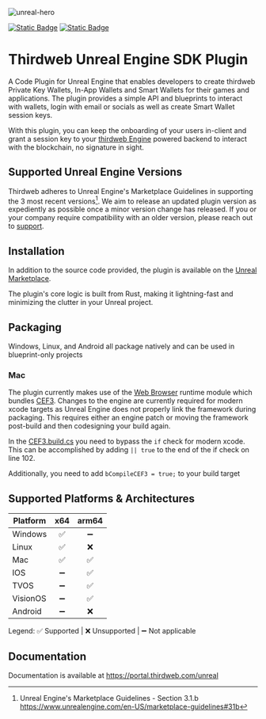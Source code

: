 ![unreal-hero](https://github.com/user-attachments/assets/a3d3a83f-fbbe-4ad1-9c68-b115f8992087)

[![Static Badge](https://img.shields.io/badge/Unreal%20SDK-Documentation-red?style=for-the-badge)][documentation-url]
[![Static Badge](https://img.shields.io/badge/Unreal%20SDK-Marketplace-purple?style=for-the-badge)][marketplace-url]

# Thirdweb Unreal Engine SDK Plugin

A Code Plugin for Unreal Engine that enables developers to create thirdweb Private Key Wallets, In-App Wallets and
Smart Wallets for their games and applications. The plugin provides a simple API and blueprints to interact with
wallets, login with email or socials as well as create Smart Wallet session keys.

With this plugin, you can keep the onboarding of your users in-client and grant a session key to your
[thirdweb Engine](https://portal.thirdweb.com/engine) powered backend to interact with the blockchain,
no signature in sight.

## Supported Unreal Engine Versions

Thirdweb adheres to Unreal Engine's Marketplace Guidelines in supporting the 3 most recent versions[^1].
We aim to release an updated plugin version as expediently as possible once a minor version change has released.
If you or your company require compatibility with an older version, please reach out to [support][support-url].

## Installation

In addition to the source code provided, the plugin is available on the [Unreal Marketplace][marketplace-url].

The plugin's core logic is built from Rust, making it lightning-fast and minimizing the clutter in your Unreal project.

## Packaging

Windows, Linux, and Android all package natively and can be used in blueprint-only projects

### Mac

The plugin currently makes use of the [Web Browser][web-browser-doc] runtime module which bundles [CEF3][cef-forum].
Changes to the engine are currently required for modern xcode targets as Unreal Engine does not properly link
the framework during packaging. This requires either an engine patch or moving the framework post-build and
then codesigning your build again.

In the [CEF3.build.cs][cef3-build-cs] you need to bypass the `if` check for modern xcode. This can be accomplished by
adding `|| true` to the end of the if check on line 102.

Additionally, you need to add `bCompileCEF3 = true;` to your build target

## Supported Platforms & Architectures

| Platform | x64 | arm64 |
|----------|:---:|:-----:|
| Windows  |  ✅  |   ➖   |
| Linux    |  ✅  |   ❌   |
| Mac      |  ✅  |   ✅   |
| IOS      |  ➖  |   ✅   |
| TVOS     |  ➖  |   ✅   |
| VisionOS |  ➖  |   ✅   |
| Android  |  ➖  |   ❌   |

Legend: ✅ Supported | ❌ Unsupported | ➖ Not applicable

## Documentation

Documentation is available at https://portal.thirdweb.com/unreal

[^1]: Unreal Engine's Marketplace Guidelines - Section 3.1.b https://www.unrealengine.com/en-US/marketplace-guidelines#31b

[support-url]: https://thirdweb.com/support
[documentation-url]: https://portal.thirdweb.com/unreal
[marketplace-url]: https://www.unrealengine.com/marketplace/en-US/product/f21200c2610146f3888172994448e50d
[web-browser-doc]: https://dev.epicgames.com/documentation/en-us/unreal-engine/API/Runtime/WebBrowser
[cef-forum]: https://www.magpcss.org/ceforum/index.php
[cef3-build-cs]: https://github.com/EpicGames/UnrealEngine/blob/release/Engine/Source/ThirdParty/CEF3/CEF3.build.cs#L102